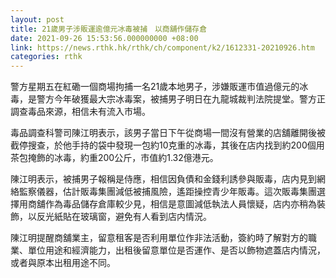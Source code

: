 ```yaml
---
layout: post
title: 21歲男子涉販運逾億元冰毒被捕　以商舖作儲存倉
date: 2021-09-26 15:53:56.000000000 +08:00
link: https://news.rthk.hk/rthk/ch/component/k2/1612331-20210926.htm
categories: rthk
---
```


警方星期五在紅磡一個商場拘捕一名21歲本地男子，涉嫌販運市值過億元的冰毒，是警方今年破獲最大宗冰毒案，被捕男子明日在九龍城裁判法院提堂。警方正調查毒品來源，相信未有流入市場。

毒品調查科警司陳江明表示，該男子當日下午從商場一間沒有營業的店舖離開後被截停搜查，於他手持的袋中發現一包約10克重的冰毒，其後在店内找到約200個用茶包掩飾的冰毒，約重200公斤，市值約1.32億港元。

陳江明表示，被捕男子報稱是侍應，相信因負債和金錢利誘參與販毒，店内見到網絡監察儀器，估計販毒集團減低被捕風險，遙距操控青少年販毒。這次販毒集團選擇用商舖作為毒品儲存倉庫較少見，相信是意圖減低執法人員懷疑，店内亦稍為裝飾，以反光紙貼在玻璃窗，避免有人看到店内情況。

陳江明提醒商舖業主，留意租客是否利用單位作非法活動，簽約時了解對方的職業、單位用途和經濟能力，出租後留意單位是否運作、是否以飾物遮蓋店内情況，或者與原本出租用途不同。
